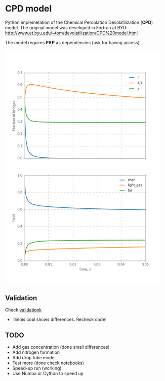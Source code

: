 # CPD model

Python implemetation of the Chemical Percolation Devolatilization (**CPD**) model.
The original model was developed in Fortran at BYU: http://www.et.byu.edu/~tom/devolatilization/CPD%20model.html

The model requires **PKP** as dependencies (ask for having access).

![Comparison between original CPD (dashed lines) and new implementation (solid lines)](./cpd.png)

## Validation

Check [validationk](./notebook/validation.ipynb)

* Illinois coal shows differences. Recheck code!

## TODO

* Add gas concentration (done small differences)
* Add nitrogen formation
* Add drop tube mode
* Test more (done check notebooks)
* Speed-up run (working)
* Use Numba or Cython to speed up
